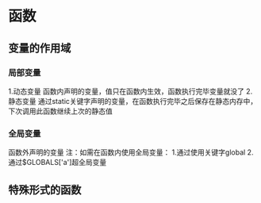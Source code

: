 # 函数
## 变量的作用域
### 局部变量
1.动态变量
函数内声明的变量，值只在函数内生效，函数执行完毕变量就没了
2.静态变量
通过static关键字声明的变量，在函数执行完毕之后保存在静态内存中，下次调用此函数继续上次的静态值
### 全局变量
函数外声明的变量
注：如需在函数内使用全局变量：
1.通过使用关键字global
2.通过$GLOBALS['a']超全局变量
## 特殊形式的函数
### 